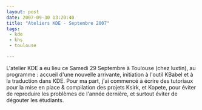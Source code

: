 ```yaml
---
layout: post
date: 2007-09-30 13:20:40
title: "Ateliers KDE - Septembre 2007"
tags:
 - kde
 - khs
 - toulouse

---
```




L'atelier KDE a eu lieu ce Samedi 29 Septembre à Toulouse (chez luxtin), au programme : accueil d'une nouvelle arrivante, initiation à l'outil KBabel et à la traduction dans KDE. Pour ma part, j'ai commencé à écrire des tutoriaux pour la mise en place & compilation des projets Ksirk, et Kopete, pour éviter de reproduire les problèmes de l'année dernière, et surtout éviter de dégouter les étudiants.
